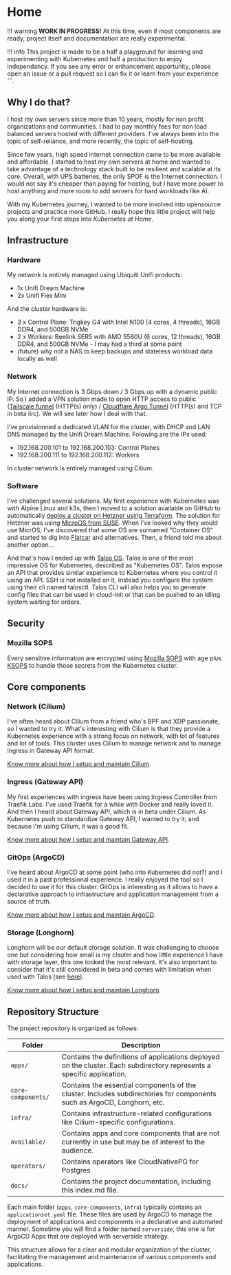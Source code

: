 # Home

!!! warning
    **WORK IN PROGRESS!** At this time, even if most components are ready, project itself and documentation are really experimental.

!!! info
    This project is made to be a half a playground for learning and experimenting with Kubernetes and half a production to enjoy independancy. If you see any error or enhancement opportunity, please open an issue or a pull request so I can fix it or learn from your experience ˆˆ.

## Why I do that?

I host my own servers since more than 10 years, mostly for non profit organizations and communities. I had to pay monthly fees for non load balanced servers hosted with different providers. I've always been into the topic of self-reliance, and more recently, the topic of self-hosting.

Since few years, high speed internet connection came to be more available and affordable. I started to host my own servers at home and wanted to take advantage of a technology stack built to be resilient and scalable at its core. Overall, with UPS batteries, the only SPOF is the Internet connection. I would not say it's cheaper than paying for hosting, but I have more power to host anything and more room to add servers for hard workloads like AI.

With my Kubernetes journey, I wanted to be more involved into opensource projects and practice more GitHub. I really hope this little project will help you along your first steps into _Kubernetes at Home_.

## Infrastructure

### Hardware

My network is entirely managed using Ubiquiti Unifi products:

- 1x Unifi Dream Machine
- 2x Unifi Flex Mini

And the cluster hardware is:

- 3 x Control Plane: Trigkey G4 with Intel N100 (4 cores, 4 threads), 16GB DDR4, and 500GB NVMe
- 2 x Workers: Beelink SER5 with AMD 5560U (6 cores, 12 threads), 16GB DDR4, and 500GB NVMe - I may had a third at some point
- (future) why not a NAS to keep backups and stateless workload data locally as well

### Network

My Internet connection is 3 Gbps down / 3 Gbps up with a dynamic public IP. So I added a VPN solution made to open HTTP access to public ([Tailscale funnel](https://tailscale.com/) (HTTP(s) only) / [Cloudflare Argo Tunnel](https://www.cloudflare.com/) (HTTP(s) and TCP in beta iirc). We will see later how I deal with that.

I've provisionned a dedicated VLAN for the cluster, with DHCP and LAN DNS managed by the Unifi Dream Machine. Folowing are the IPs used:

- 192.168.200.101 to 192.168.200.103: Control Planes
- 192.168.200.111 to 192.168.200.112: Workers

In cluster network is entirely managed using Cilium.

### Software

I've challenged several solutions. My first experience with Kubernetes was with Alpine Linux and k3s, then I moved to a solution available on GitHub to automatically [deploy a cluster on Hetzner using Terraform](https://github.com/kube-hetzner/terraform-hcloud-kube-hetzner). The solution for Hetzner was using [MicroOS from SUSE](https://microos.opensuse.org/). When I've looked why they would use MicrOS, I've discovered that some OS are surnamed "Container OS" and started to dig into [Flatcar](https://www.flatcar.org/) and alternatives. Then, a friend told me about another option...

And that's how I ended up with [Talos OS](https://www.talos.dev/). Talos is one of the most impressive OS for Kubernetes, described as "Kubernetes OS". Talos expose an API that provides similar experience to Kubernetes where you control it using an API. SSH is not installed on it, instead you configure the system using their cli named talosctl. Talos CLI will also helps you to generate config files that can be used in cloud-init or that can be pushed to an idling system waiting for orders.

## Security

### Mozilla SOPS

Every sensitive information are encrypted using [Mozilla SOPS](https://github.com/getsops/sops) with age plus [KSOPS](https://github.com/viaduct-ai/kustomize-sops) to handle those secrets from the Kubernetes cluster.

## Core components

### Network (Cilium)

I've often heard about Cilium from a friend who's BPF and XDP passionate, so I wanted to try it. What's interesting with Cilium is that they provide a Kubernetes experience with a strong focus on network, with lot of features and lot of tools. This cluster uses Cilium to manage network and to manage ingress in Gateway API format.

[Know more about how I setup and maintain Cilium](Core%20components/cilium.md).

### Ingress (Gateway API)

My first experiences with ingress have been using Ingress Controller from Traefik Labs. I've used Traefik for a while with Docker and really loved it. And then I heard about Gateway API, which is in beta under Cilium. As Kubernetes push to standardize Gateway API, I wanted to try it; and because I'm using Cilium, it was a good fit.

[Know more about how I setup and maintain Gateway API](Core%20components/gateway-api.md).

### GitOps (ArgoCD)

I've heard about ArgoCD at some point (who into Kubernetes did not?) and I used it in a past professional experience. I really enjoyed the tool so I decided to use it for this cluster. GitOps is interesting as it allows to have a declarative approach to infrastructure and application management from a source of truth.

[Know more about how I setup and maintain ArgoCD](Core%20components/argocd.md).

### Storage (Longhorn)

Longhorn will be our default storage solution. It was challenging to choose one but considering how small is my clsuter and how little experience I have with storage layer, this one looked the most relevant. It's also important to consider that it's still considered in beta and comes with limitation when used with Talos (see [here](https://longhorn.io/docs/1.7.0/advanced-resources/os-distro-specific/talos-linux-support/)).

[Know more about how I setup and maintain Longhorn](Core%20components/longhorn.md).

## Repository Structure

The project repository is organized as follows:

| Folder | Description |
| --- | --- |
| `apps/` | Contains the definitions of applications deployed on the cluster. Each subdirectory represents a specific application. |
| `core-components/` | Contains the essential components of the cluster. Includes subdirectories for components such as ArgoCD, Longhorn, etc. |
| `infra/` | Contains infrastructure-related configurations like Cilium-specific configurations. |
| `available/` | Contains apps and core components that are not currently in use but may be of interest to the audience. |
| `operators/` | Contains operators like CloudNativePG for Postgres |
| `docs/` | Contains the project documentation, including this index.md file. |

Each main folder (`apps`, `core-components`, `infra`) typically contains an `applicationset.yaml` file. These files are used by ArgoCD to manage the deployment of applications and components in a declarative and automated manner.
Sometime you will find a folder named `serverside`, this one is for ArgoCD Apps that are deployed with serverside strategy.

This structure allows for a clear and modular organization of the cluster, facilitating the management and maintenance of various components and applications.